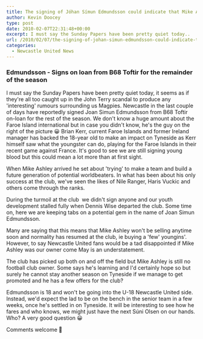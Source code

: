 ```yaml
---
title: The signing of Jóhan Símun Edmundsson could indicate that Mike Ashley is staying long-term
author: Kevin Doocey
type: post
date: 2010-02-07T22:31:48+00:00
excerpt: I must say the Sunday Papers have been pretty quiet today..
url: /2010/02/07/the-signing-of-johan-simun-edmundsson-could-indicate-that-mike-ashley-is-staying-long-term/
categories:
  - Newcastle United News
---
```


### Edmundsson - Signs on loan from B68 Toftir for the remainder of the season

I must say the Sunday Papers have been pretty quiet today, it seems as if they're all too caught up in the John Terry scandal to produce any 'interesting' rumours surrounding us Magpies. Newcastle in the last couple of days have reportedly signed Joan Simun Edmundsson from B68 Toftir on-loan for the rest of the season. We don't know a huge amount about the Faroe Island  international but in case you didn't know, he's the guy on the right of the picture 😀 Brian Kerr, current Faroe Islands and former Ireland manager has backed the 18-year old to make an impact on Tyneside as Kerr himself saw what the youngster can do, playing for the Faroe Islands in their recent game against France. It's good to see we are still signing young blood but this could mean a lot more than at first sight.

When Mike Ashley arrived he set about 'trying' to make a team and build a future generation of potential worldbeaters. In what has been about his only success at the club, we've seen the likes of Nile Ranger, Haris Vuckic and others come through the ranks.

During the turmoil at the club  we didn't sign anyone and our youth development stalled fully when Dennis Wise departed the club. Some time on, here we are keeping tabs on a potential gem in the name of Joan Simun Edmundsson.

Many are saying that this means that Mike Ashley won't be selling anytime soon and normality has resumed at the club, ie buying a 'few' youngins'. However, to say Newcastle United fans would be a tad disappointed if Mike Ashley was our owner come May is an understatement.

The club has picked up both on and off the field but Mike Ashley is still no football club owner. Some says he's learning and I'd certainly hope so but surely he cannot stay another season on Tyneside if we manage to get promoted and he has a few offers for the club?

Edmundsson is 18 and won't be going into the U-18 Newcastle United side. Instead, we'd expect the lad to be on the bench in the senior team in a few weeks, once he's settled in on Tyneside. It will be interesting to see how he fares and who knows, we might just have the next Súni Olsen on our hands. Who? A very good question 😀

Comments welcome 🙂
